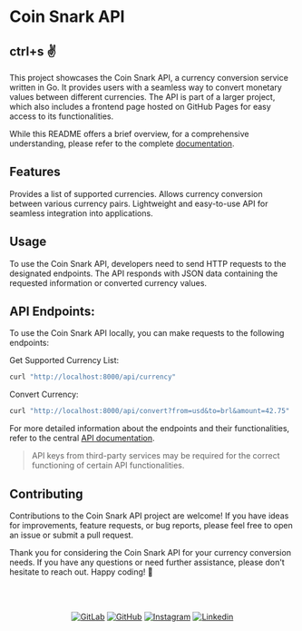 # Coin Snark API

## ctrl+s :v:

This project showcases the Coin Snark API, a currency conversion service written in Go. It provides users with a seamless way to convert monetary values between different currencies. The API is part of a larger project, which also includes a frontend page hosted on GitHub Pages for easy access to its functionalities.

While this README offers a brief overview, for a comprehensive understanding, please refer to the complete [documentation](https://rmottanet.gitbook.io/coinsnark).


## Features

Provides a list of supported currencies.
Allows currency conversion between various currency pairs.
Lightweight and easy-to-use API for seamless integration into applications.


## Usage

To use the Coin Snark API, developers need to send HTTP requests to the designated endpoints. The API responds with JSON data containing the requested information or converted currency values.


## API Endpoints:

To use the Coin Snark API locally, you can make requests to the following endpoints:

Get Supported Currency List:
```bash
curl "http://localhost:8000/api/currency"
```

Convert Currency:
```bash
curl "http://localhost:8000/api/convert?from=usd&to=brl&amount=42.75"
```

For more detailed information about the endpoints and their functionalities, refer to the central [API documentation](https://rmottanet.gitbook.io/coinsnark).

> API keys from third-party services may be required for the correct functioning of certain API functionalities.


## Contributing

Contributions to the Coin Snark API project are welcome! If you have ideas for improvements, feature requests, or bug reports, please feel free to open an issue or submit a pull request.

Thank you for considering the Coin Snark API for your currency conversion needs. If you have any questions or need further assistance, please don't hesitate to reach out. Happy coding! 🚀

<br />
<br />
<p align="center">
<a href="https://gitlab.com/rmottanet"><img src="https://img.shields.io/badge/Gitlab--_.svg?style=social&logo=gitlab" alt="GitLab"></a>
<a href="https://github.com/rmottanet"><img src="https://img.shields.io/badge/Github--_.svg?style=social&logo=github" alt="GitHub"></a>
<a href="https://instagram.com/rmottanet/"><img src="https://img.shields.io/badge/Instagram--_.svg?style=social&logo=instagram" alt="Instagram"></a>
<a href="https://www.linkedin.com/in/rmottanet/"><img src="https://img.shields.io/badge/Linkedin--_.svg?style=social&logo=linkedin" alt="Linkedin"></a>
</p>
<br />

